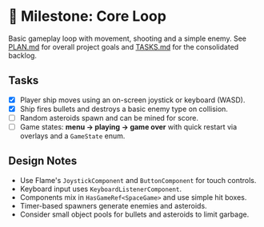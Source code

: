 # 🎯 Milestone: Core Loop

Basic gameplay loop with movement, shooting and a simple enemy.
See [PLAN.md](PLAN.md) for overall project goals and
[TASKS.md](TASKS.md) for the consolidated backlog.

## Tasks

- [x] Player ship moves using an on-screen joystick or keyboard (WASD).
- [x] Ship fires bullets and destroys a basic enemy type on collision.
- [ ] Random asteroids spawn and can be mined for score.
- [ ] Game states: **menu → playing → game over** with quick restart via overlays
      and a `GameState` enum.

## Design Notes

- Use Flame's `JoystickComponent` and `ButtonComponent` for touch controls.
- Keyboard input uses `KeyboardListenerComponent`.
- Components mix in `HasGameRef<SpaceGame>` and use simple hit boxes.
- Timer-based spawners generate enemies and asteroids.
- Consider small object pools for bullets and asteroids to limit garbage.
